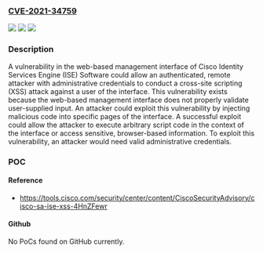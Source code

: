 ### [CVE-2021-34759](https://cve.mitre.org/cgi-bin/cvename.cgi?name=CVE-2021-34759)
![](https://img.shields.io/static/v1?label=Product&message=Cisco%20Identity%20Services%20Engine%20Software%20&color=blue)
![](https://img.shields.io/static/v1?label=Version&message=n%2Fa&color=blue)
![](https://img.shields.io/static/v1?label=Vulnerability&message=CWE-79&color=brighgreen)

### Description

A vulnerability in the web-based management interface of Cisco Identity Services Engine (ISE) Software could allow an authenticated, remote attacker with administrative credentials to conduct a cross-site scripting (XSS) attack against a user of the interface. This vulnerability exists because the web-based management interface does not properly validate user-supplied input. An attacker could exploit this vulnerability by injecting malicious code into specific pages of the interface. A successful exploit could allow the attacker to execute arbitrary script code in the context of the interface or access sensitive, browser-based information. To exploit this vulnerability, an attacker would need valid administrative credentials.

### POC

#### Reference
- https://tools.cisco.com/security/center/content/CiscoSecurityAdvisory/cisco-sa-ise-xss-4HnZFewr

#### Github
No PoCs found on GitHub currently.

